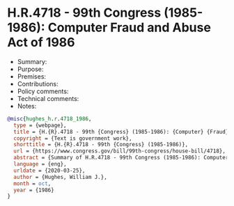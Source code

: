 # H.R.4718 - 99th Congress (1985-1986): Computer Fraud and Abuse Act of 1986

- Summary:
- Purpose:
- Premises:
- Contributions:
- Policy comments:
- Technical comments:
- Notes:

```bib
@misc{hughes_h.r.4718_1986,
  type = {webpage},
  title = {H.{R}.4718 - 99th {Congress} (1985-1986): {Computer} {Fraud} and {Abuse} {Act} of 1986},
  copyright = {Text is government work},
  shorttitle = {H.{R}.4718 - 99th {Congress} (1985-1986)},
  url = {https://www.congress.gov/bill/99th-congress/house-bill/4718},
  abstract = {Summary of H.R.4718 - 99th Congress (1985-1986): Computer Fraud and Abuse Act of 1986},
  language = {eng},
  urldate = {2020-03-25},
  author = {Hughes, William J.},
  month = oct,
  year = {1986}
}
```
